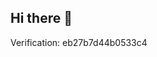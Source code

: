 ## Hi there 👋

<!--
**fora21/fora21** is a ✨ _special_ ✨ repository because its `README.md` (this file) appears on your GitHub profile.

Here are some ideas to get you started:

- 🔭 I’m currently working on ...
- 🌱 I’m currently learning ...
- 👯 I’m looking to collaborate on ...
- 🤔 I’m looking for help with ...
- 💬 Ask me about ...
- 📫 How to reach me: ...
- 😄 Pronouns: ...
- ⚡ Fun fact: ...
-->
<html>
    <head>
        <meta http-equiv="Content-Type" content="text/html; charset=UTF-8">
    </head>
    <body>Verification: eb27b7d44b0533c4</body>
</html>
